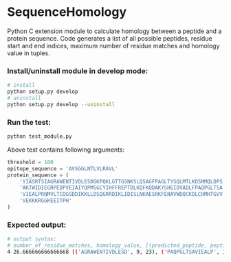 # SequenceHomology
Python C extension module to calculate homology between a peptide and a protein sequence. Code generates a list of all possible peptides, residue start and end indices, maximum number of residue matches and homology value in tuples.  


### Install/uninstall module in develop mode:
```bash
# install
python setup.py develop
# uninstall
python setup.py develop --uninstall
```

### Run the test:
```bash
python test_module.py
```

Above test contains following arguments:
```python
threshold = 100
epitope_sequence = 'AVSGGLNTLVLRAVL'
protein_sequence = (
    'YIASRTSIAGRAWENTIVDLESDGKPQKLGTTGSNKSLQSAGFPAGLTYSQLMTLKDSMMQLDPS'
    'AKTWIDIEGRPEDPVEIAIYQPMSGCYIHFFREPTDLKQFKQDAKYSHGIDVADLFPAQPGLTSA'
    'VIEALPRNMVLTCQGSDDIKKLLDSQGRRDIKLIDISLNKAESRKFENAVWDQCKDLCHMHTGVV'
    'VEKKKRGGKEEITPH'
)
```

### Expected output:
```bash
# output syntax:
# number_of_residue_matches, homology_value, [(predicted_peptide, peptide_start, peptide_end)]
4 26.666666666666668 [('AGRAWENTIVDLESD', 9, 23), ('PAQPGLTSAVIEALP', 122, 136), ('LTSAVIEALPRNMVL', 127, 141)]
```
